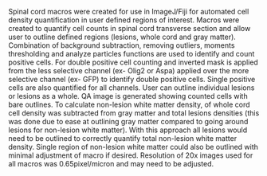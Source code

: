 Spinal cord macros were created for use in ImageJ/Fiji for automated cell density quantification in user defined regions of interest.
Macros were created to quantify cell counts in spinal cord transverse section and allow user to outline defined regions (lesions, whole cord and gray matter).
Combination of background subtraction, removing outliers, moments thresholding and analyze particles functions are used to identify and count positive cells.
For double positive cell counting and inverted mask is applied from the less selective channel (ex- Olig2 or Aspa) applied over the more selective channel (ex- GFP) to identify double positive cells.
Single positive cells are also quantified for all channels.
User can outline individual lesions or lesions as a whole.
QA image is generated showing counted cells with bare outlines.
To calculate non-lesion white matter density, of whole cord cell density was subtracted from gray matter and total lesions densities (this was done due to ease at outlining gray matter compared to going around lesions for non-lesion white matter).
With this approach all lesions would need to be outlined to correctly quantify total non-lesion white matter density.
Single region of non-lesion white matter could also be outlined with minimal adjustment of macro if desired.
Resolution of 20x images used for all macros was 0.65pixel/micron and may need to be adjusted.
